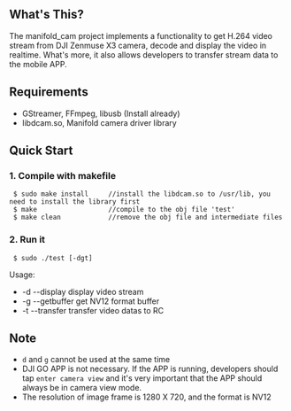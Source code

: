 ## What's This?

The manifold_cam project implements a functionality to get H.264 video stream from DJI Zenmuse X3 camera, decode and display the video in realtime. What's more, it also allows developers to transfer stream data to the mobile APP.

## Requirements

- GStreamer, FFmpeg, libusb (Install already)
- libdcam.so, Manifold camera driver library 

## Quick Start
 
### 1. Compile with makefile

~~~
 $ sudo make install     //install the libdcam.so to /usr/lib, you need to install the library first
 $ make                  //compile to the obj file 'test'
 $ make clean            //remove the obj file and intermediate files
~~~

### 2. Run it

~~~
 $ sudo ./test [-dgt]
~~~

Usage: 

- -d --display    display video stream
- -g --getbuffer  get NV12 format buffer
- -t --transfer   transfer video datas to RC

## Note
- `d` and `g` cannot be used at the same time
- DJI GO APP is not necessary. If the APP is running, developers should tap `enter camera view` and it's very important that the APP should always be in camera view mode.
- The resolution of image frame is 1280 X 720, and the format is NV12
